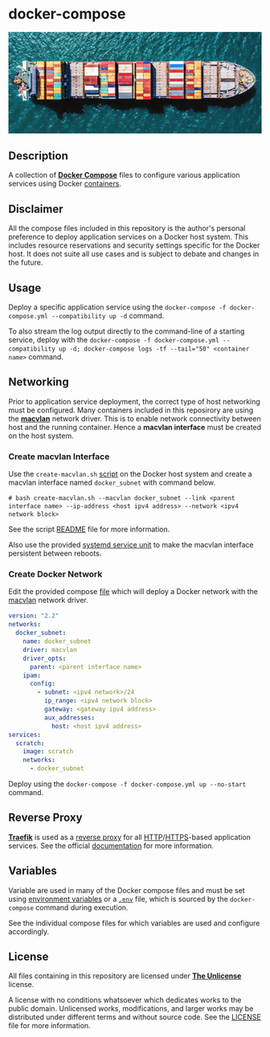 # docker-compose

<p align="center">
  <img src=".artwork/banner.jpg" alt="Cargo ship with containers" />
</p>

## Description
A collection of [**Docker Compose**](https://docs.docker.com/compose/) files to configure various application services using Docker [containers](https://www.docker.com/products/container-runtime).

## Disclaimer
All the compose files included in this repository is the author's personal preference to deploy application services on a Docker host system. This includes resource reservations and security settings specific for the Docker host. It does not suite all use cases and is subject to debate and changes in the future.

## Usage
Deploy a specific application service using the `docker-compose -f docker-compose.yml --compatibility up -d` command.

To also stream the log output directly to the command-line of a starting service, deploy with the `docker-compose -f docker-compose.yml --compatibility up -d; docker-compose logs -tf --tail="50" <container name>` command.

## Networking
Prior to application service deployment, the correct type of host networking must be configured. Many containers included in this reposirory are using the [**macvlan**](https://docs.docker.com/network/macvlan/) network driver. This is to enable network connectivity between host and the running container. Hence a **macvlan interface** must be created on the host system.

### Create macvlan Interface
Use the `create-macvlan.sh` [script](https://github.com/pwyde/create-macvlan) on the Docker host system and create a macvlan interface named `docker_subnet` with command below.

```
# bash create-macvlan.sh --macvlan docker_subnet --link <parent interface name> --ip-address <host ipv4 address> --network <ipv4 network block>
```

See the script [README](https://github.com/pwyde/create-macvlan/blob/master/README.md) file for more information.

Also use the provided [systemd service unit](https://github.com/pwyde/create-macvlan#execute-as-a-systemd-service-unit) to make the macvlan interface persistent between reboots.

### Create Docker Network
Edit the provided compose [file](docker_subnet/docker-compose.yml) which will deploy a Docker network with the [macvlan](https://docs.docker.com/v17.09/engine/userguide/networking/get-started-macvlan/) network driver.

```yaml
version: "2.2"
networks:
  docker_subnet:
    name: docker_subnet
    driver: macvlan
    driver_opts:
      parent: <parent interface name>
    ipam:
      config:
        - subnet: <ipv4 network>/24
          ip_range: <ipv4 network block>
          gateway: <gateway ipv4 address>
          aux_addresses:
            host: <host ipv4 address>
services:
  scratch:
    image: scratch
    networks:
      - docker_subnet
```

Deploy using the `docker-compose -f docker-compose.yml up --no-start` command.

## Reverse Proxy
[**Traefik**](https://docs.traefik.io/) is used as a [reverse proxy](https://en.wikipedia.org/wiki/Reverse_proxy) for all [HTTP](https://en.wikipedia.org/wiki/Hypertext_Transfer_Protocol)/[HTTPS](https://en.wikipedia.org/wiki/HTTPS)-based application services. See the official [documentation](https://docs.traefik.io/v1.7/) for more information.

## Variables
Variable are used in many of the Docker compose files and must be set using [environment variables](https://wiki.archlinux.org/index.php/Environment_variables) or a [`.env`](https://docs.docker.com/compose/env-file/) file, which is sourced by the `docker-compose` command during execution.

See the individual compose files for which variables are used and configure accordingly.

## License
All files containing in this repository are licensed under [**The Unlicense**](https://unlicense.org/) license.

A license with no conditions whatsoever which dedicates works to the public domain. Unlicensed works, modifications, and larger works may be distributed under different terms and without source code. See the [LICENSE](LICENSE) file for more information.